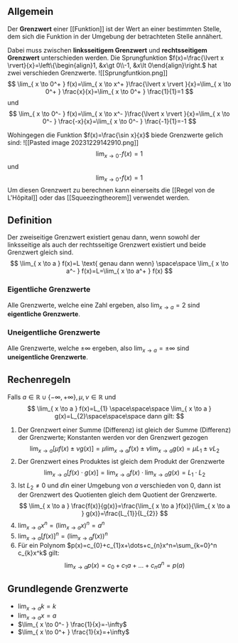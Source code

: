## Allgemein
Der **Grenzwert** einer [[Funktion]] ist der Wert an einer bestimmten Stelle, dem sich die Funktion in der Umgebung der betrachteten Stelle annähert.

Dabei muss zwischen **linksseitigem Grenzwert** und **rechtsseitigem Grenzwert** unterschieden werden.
Die Sprungfunktion $f(x)=\frac{\lvert x \rvert}{x}=\left\{\begin{align}1, &x\gt 0\\-1, &x\lt 0\end{align}\right.$ hat zwei verschieden Grenzwerte.
![[Sprungfuntkion.png]]$$
\lim_{ x \to 0^+ } f(x)=\lim_{ x \to x^+ }\frac{\lvert x \rvert }{x}=\lim_{ x \to 0^+ } \frac{x}{x}=\lim_{ x \to 0^+ } \frac{1}{1}=1
$$
und
$$
\lim_{ x \to 0^- } f(x)=\lim_{ x \to x^- }\frac{\lvert x \rvert }{x}=\lim_{ x \to 0^- } \frac{-x}{x}=\lim_{ x \to 0^- } \frac{-1}{1}=-1
$$

Wohingegen die Funktion $f(x)=\frac{\sin x}{x}$ biede Grenzwerte gelich sind:
![[Pasted image 20231229142910.png]]$$
\lim_{ x \to 0^- } f(x)=1
$$
und
$$
\lim_{ x \to 0^+ }f(x)=1 
$$
Um diesen Grenzwert zu berechnen kann einerseits die [[Regel von de L'Hôpital]] oder das [[Squeezingtheorem]] verwendet werden.

## Definition
Der zweiseitige Grenzwert existiert genau dann, wenn sowohl der linksseitige als auch der rechtsseitige Grenzwert existiert und beide Grenzwert gleich sind.
$$
\lim_{ x \to a } f(x)=L \text{ genau dann wenn} \space\space \lim_{ x \to a^- } f(x)=L=\lim_{ x \to a^+ } f(x)
$$

### Eigentliche Grenzwerte
Alle Grenzwerte, welche eine Zahl ergeben, also $\lim_{ x \to a } = 2$ sind **eigentliche Grenzwerte**.

### Uneigentliche Grenzwerte
Alle Grenzwerte, welche $\pm \infty$ ergeben, also $\lim_{ x \to a }=\pm \infty$ sind **uneigentliche Grenzwerte**.



## Rechenregeln
Falls $a \in \mathbb{R} \cup\{-\infty,+\infty\}, \mu, \nu \in \mathbb{R}$ und 
$$
\lim_{ x \to a } f(x)=L_{1} \space\space\space \lim_{ x \to a } g(x)=L_{2}\space\space\space dann gilt:
$$
1. Der Grenzwert einer Summe (Differenz) ist gleich der Summe (Differenz) der Grenzwerte; Konstanten werden vor den Grenzwert gezogen
	$$
\lim_{ x \to a } [\mu f(x) \pm \nu g(x)]=\mu \lim_{ x \to a } f(x) \pm \nu \lim_{ x \to a } g(x) = \mu L_{1}\pm \nu L_{2}
$$
2. Der Grenzwert eines Produktes ist gleich dem Produkt der Grenzwerte
$$
\lim_{ x \to a } [f(x)\cdot g(x)] = \lim_{ x \to a } f(x) \cdot \lim_{ x \to a }g(x) = L_{1} \cdot L_{2} 
$$
3. Ist $L_{2}\ne 0$ und $d$in einer Umgebung von $a$ verschieden von $0$, dann ist der Grenzwert des Quotienten gleich dem Quotient der Grenzwerte.
$$
\lim_{ x \to a } \frac{f(x)}{g(x)}=\frac{\lim_{ x \to a }f(x)}{\lim_{ x \to a } g(x)}=\frac{L_{1}}{L_{2}} 
$$
4. $\lim_{ x \to a }x^n=(\lim_{ x \to a }x)^n=a^n$
5. $\lim_{ x \to a }[f(x)]^n=(\lim_{ x \to a }f(x))^n$
6. Für ein Polynom $p(x)=c_{0}+c_{1}x+\dots+c_{n}x^n=\sum_{k=0}^n c_{k}x^k$ gilt:
$$
\lim_{ x \to a } p(x) = c_{0}+c_{1}a+\dots+c_{n}a^n=p(a)
$$


## Grundlegende Grenzwerte
- $\lim_{ x \to a }k =k$
- $\lim_{ x \to a }x=a$
- $\lim_{ x \to 0^- } \frac{1}{x}=-\infty$
- $\lim_{ x \to 0^+ } \frac{1}{x}=+\infty$

